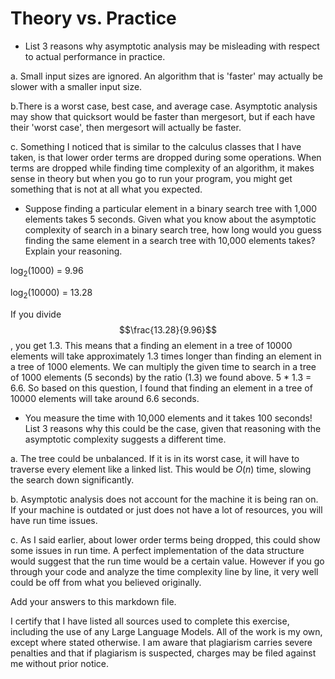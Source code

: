 # Theory vs. Practice

- List 3 reasons why asymptotic analysis may be misleading with respect to
  actual performance in practice.
  
a. Small input sizes are ignored. An algorithm that is 'faster' may actually be slower with a smaller input size.
  
b.There is a worst case, best case, and average case. Asymptotic analysis may show that quicksort would be faster than mergesort, but if each have their 'worst case', then mergesort will actually be faster.

c. Something I noticed that is similar to the calculus classes that I have taken, is that lower order terms are dropped during some operations. When terms are dropped while finding time complexity of an algorithm, it makes sense in theory but when you go to run your program, you might get something that is not at all what you expected.
  
- Suppose finding a particular element in a binary search tree with 1,000
  elements takes 5 seconds. Given what you know about the asymptotic complexity
  of search in a binary search tree, how long would you guess finding the same
  element in a search tree with 10,000 elements takes? Explain your reasoning.

log<sub>2</sub>(1000) = 9.96

log<sub>2</sub>(10000) = 13.28

If you divide $$\frac{13.28}{9.96}$$, you get 1.3. This means that a finding an element in a tree of 10000 elements will take approximately 1.3 times longer than finding an element in a tree of 1000 elements. We can multiply the given time to search in a tree of 1000 elements (5 seconds) by the ratio (1.3) we found above. 5 * 1.3 = 6.6. So based on this question, I found that finding an element in a tree of 10000 elements will take around 6.6 seconds.

- You measure the time with 10,000 elements and it takes 100 seconds! List 3
  reasons why this could be the case, given that reasoning with the asymptotic
  complexity suggests a different time.

a. The tree could be unbalanced. If it is in its worst case, it will have to traverse every element like a linked list. This would be $O(n)$ time, slowing the search down significantly.

b. Asymptotic analysis does not account for the machine it is being ran on. If your machine is outdated or just does not have a lot of resources, you will have run time issues.

c. As I said earlier, about lower order terms being dropped, this could show some issues in run time. A perfect implementation of the data structure would suggest that the run time would be a certain value. However if you go through your code and analyze the time complexity line by line, it very well could be off from what you believed originally.

Add your answers to this markdown file.

I certify that I have listed all sources used to complete this exercise, including the use of any Large Language Models. All of the work is my own, except where stated otherwise. I am aware that plagiarism carries severe penalties and that if plagiarism is suspected, charges may be filed against me without prior notice.
